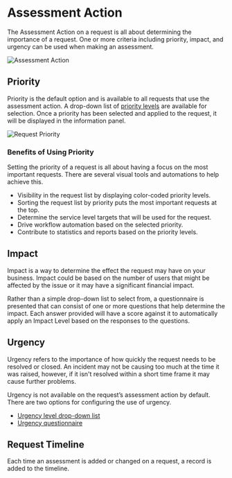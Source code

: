 # Assessment Action
The Assessment Action on a request is all about determining the importance of a request.  One or more criteria including priority, impact, and urgency can be used when making an assessment.

![Assessment Action](_books/servicemanager-user-guide/service-portfolio/requests/images/assessment-action.png)

## Priority
Priority is the default option and is available to all requests that use the assessment action. A drop-down list of [priority levels](/servicemanager-config/administration/assessment-levels#default-levels) are available for selection. Once a priority has been selected and applied to the request, it will be displayed in the information panel.

![Request Priority](_books/servicemanager-user-guide/service-portfolio/requests/images/request-info-priority.png)

### Benefits of Using Priority
Setting the priority of a request is all about having a focus on the most important requests. There are several visual tools and automations to help achieve this. 
* Visibility in the request list by displaying color-coded priority levels.
* Sorting the request list by priority puts the most important requests at the top.
* Determine the service level targets that will be used for the request.
* Drive workflow automation based on the selected priority.
* Contribute to statistics and reports based on the priority levels.

## Impact
Impact is a way to determine the effect the request may have on your business.  Impact could be based on the number of users that might be affected by the issue or it may have a significant financial impact.

Rather than a simple drop-down list to select from, a questionnaire is presented that can consist of one or more questions that help determine the impact. Each answer provided will have a score against it to automatically apply an Impact Level based on the responses to the questions.

## Urgency
Urgency refers to the importance of how quickly the request needs to be resolved or closed. An incident may not be causing too much at the time it was raised, however, if it isn't resolved within a short time frame it may cause further problems.

Urgency is not available on the request’s assessment action by default. There are two options for configuring the use of urgency.

* [Urgency level drop-down list](/servicemanager-config/administration/assessment-levels#urgency)
* [Urgency questionnaire](/servicemanager-config/administration/assessment-questionnaires)

## Request Timeline
Each time an assessment is added or changed on a request, a record is added to the timeline.
